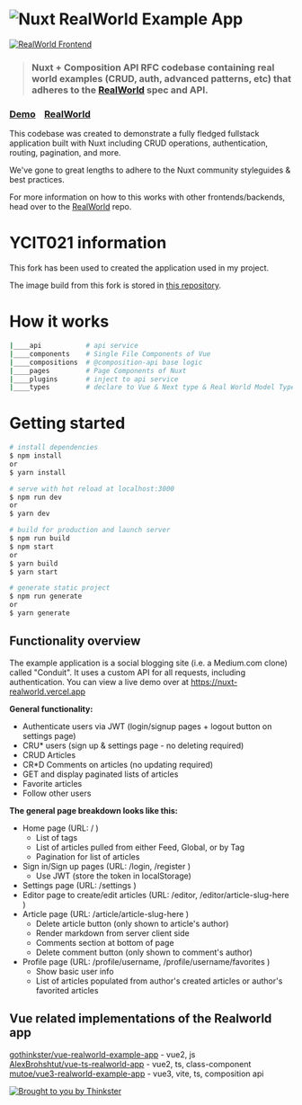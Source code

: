 # ![Nuxt RealWorld Example App](logo.png)

[![RealWorld Frontend](https://img.shields.io/badge/realworld-frontend-%23783578.svg)](http://realworld.io)

> ### Nuxt + Composition API RFC codebase containing real world examples (CRUD, auth, advanced patterns, etc) that adheres to the [RealWorld](https://github.com/gothinkster/realworld) spec and API.


### [Demo](https://nuxt-realworld.vercel.app)&nbsp;&nbsp;&nbsp;&nbsp;[RealWorld](https://github.com/gothinkster/realworld)


This codebase was created to demonstrate a fully fledged fullstack application built with Nuxt including CRUD operations, authentication, routing, pagination, and more.

We've gone to great lengths to adhere to the Nuxt community styleguides & best practices.

For more information on how to this works with other frontends/backends, head over to the [RealWorld](https://github.com/gothinkster/realworld) repo.

# YCIT021 information
This fork has been used to created the application used in my project.

The image build from this fork is stored in [this repository](https://hub.docker.com/layers/nhostert/myapp/v3/images/sha256-d1bd0de89614a2e61a375ad25bcecf1eb2aa96d60a3b51e1340b0521c628c1a2?context=explore).


# How it works

```bash
|____api           # api service
|____components    # Single File Components of Vue
|____compositions  # @composition-api base logic
|____pages         # Page Components of Nuxt
|____plugins       # inject to api service
|____types         # declare to Vue & Next type & Real World Model Type
```

# Getting started

```bash
# install dependencies
$ npm install
or
$ yarn install

# serve with hot reload at localhost:3000
$ npm run dev
or
$ yarn dev

# build for production and launch server
$ npm run build
$ npm start
or
$ yarn build
$ yarn start

# generate static project
$ npm run generate
or
$ yarn generate
```


## Functionality overview

The example application is a social blogging site (i.e. a Medium.com clone) called "Conduit". It uses a custom API for all requests, including authentication. You can view a live demo over at https://nuxt-realworld.vercel.app

**General functionality:**

- Authenticate users via JWT (login/signup pages + logout button on settings page)
- CRU* users (sign up & settings page - no deleting required)
- CRUD Articles
- CR*D Comments on articles (no updating required)
- GET and display paginated lists of articles
- Favorite articles
- Follow other users

**The general page breakdown looks like this:**

- Home page (URL: / )
    - List of tags
    - List of articles pulled from either Feed, Global, or by Tag
    - Pagination for list of articles
- Sign in/Sign up pages (URL: /login, /register )
    - Use JWT (store the token in localStorage)
- Settings page (URL: /settings )
- Editor page to create/edit articles (URL: /editor, /editor/article-slug-here )
- Article page (URL: /article/article-slug-here )
    - Delete article button (only shown to article's author)
    - Render markdown from server client side
    - Comments section at bottom of page
    - Delete comment button (only shown to comment's author)
- Profile page (URL: /profile/username, /profile/username/favorites )
    - Show basic user info
    - List of articles populated from author's created articles or author's favorited articles


## Vue related implementations of the Realworld app
[gothinkster/vue-realworld-example-app](https://github.com/gothinkster/vue-realworld-example-app) - vue2, js  
[AlexBrohshtut/vue-ts-realworld-app](https://github.com/AlexBrohshtut/vue-ts-realworld-app) - vue2, ts, class-component  
[mutoe/vue3-realworld-example-app](https://github.com/mutoe/vue3-realworld-example-app) - vue3, vite, ts, composition api

[![Brought to you by Thinkster](https://raw.githubusercontent.com/gothinkster/realworld/master/media/end.png)](https://thinkster.io)